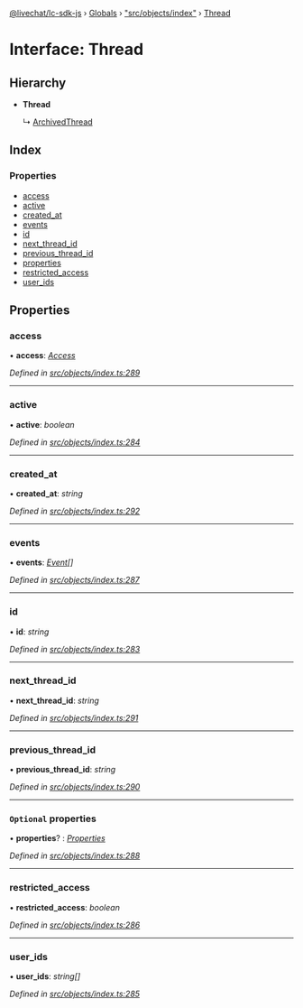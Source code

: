 [@livechat/lc-sdk-js](../README.md) › [Globals](../globals.md) › ["src/objects/index"](../modules/_src_objects_index_.md) › [Thread](_src_objects_index_.thread.md)

# Interface: Thread

## Hierarchy

* **Thread**

  ↳ [ArchivedThread](_src_objects_index_.archivedthread.md)

## Index

### Properties

* [access](_src_objects_index_.thread.md#access)
* [active](_src_objects_index_.thread.md#active)
* [created_at](_src_objects_index_.thread.md#created_at)
* [events](_src_objects_index_.thread.md#events)
* [id](_src_objects_index_.thread.md#id)
* [next_thread_id](_src_objects_index_.thread.md#next_thread_id)
* [previous_thread_id](_src_objects_index_.thread.md#previous_thread_id)
* [properties](_src_objects_index_.thread.md#optional-properties)
* [restricted_access](_src_objects_index_.thread.md#restricted_access)
* [user_ids](_src_objects_index_.thread.md#user_ids)

## Properties

###  access

• **access**: *[Access](_src_objects_index_.access.md)*

*Defined in [src/objects/index.ts:289](https://github.com/livechat/lc-sdk-js/blob/adb7bb1/src/objects/index.ts#L289)*

___

###  active

• **active**: *boolean*

*Defined in [src/objects/index.ts:284](https://github.com/livechat/lc-sdk-js/blob/adb7bb1/src/objects/index.ts#L284)*

___

###  created_at

• **created_at**: *string*

*Defined in [src/objects/index.ts:292](https://github.com/livechat/lc-sdk-js/blob/adb7bb1/src/objects/index.ts#L292)*

___

###  events

• **events**: *[Event](../modules/_src_objects_index_.md#event)[]*

*Defined in [src/objects/index.ts:287](https://github.com/livechat/lc-sdk-js/blob/adb7bb1/src/objects/index.ts#L287)*

___

###  id

• **id**: *string*

*Defined in [src/objects/index.ts:283](https://github.com/livechat/lc-sdk-js/blob/adb7bb1/src/objects/index.ts#L283)*

___

###  next_thread_id

• **next_thread_id**: *string*

*Defined in [src/objects/index.ts:291](https://github.com/livechat/lc-sdk-js/blob/adb7bb1/src/objects/index.ts#L291)*

___

###  previous_thread_id

• **previous_thread_id**: *string*

*Defined in [src/objects/index.ts:290](https://github.com/livechat/lc-sdk-js/blob/adb7bb1/src/objects/index.ts#L290)*

___

### `Optional` properties

• **properties**? : *[Properties](_src_objects_index_.properties.md)*

*Defined in [src/objects/index.ts:288](https://github.com/livechat/lc-sdk-js/blob/adb7bb1/src/objects/index.ts#L288)*

___

###  restricted_access

• **restricted_access**: *boolean*

*Defined in [src/objects/index.ts:286](https://github.com/livechat/lc-sdk-js/blob/adb7bb1/src/objects/index.ts#L286)*

___

###  user_ids

• **user_ids**: *string[]*

*Defined in [src/objects/index.ts:285](https://github.com/livechat/lc-sdk-js/blob/adb7bb1/src/objects/index.ts#L285)*
